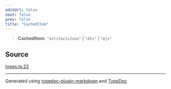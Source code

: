 ```yaml
---
editUrl: false
next: false
prev: false
title: "CachedItem"
---
```


> **CachedItem**: `"artifactsJson"` \| `"dts"` \| `"mjs"`

## Source

[types.ts:22](https://github.com/evmts/tevm-monorepo/blob/main/bundler-packages/bundler-cache/src/types.ts#L22)

***
Generated using [typedoc-plugin-markdown](https://www.npmjs.com/package/typedoc-plugin-markdown) and [TypeDoc](https://typedoc.org/)
